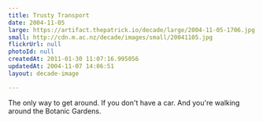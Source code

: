 ```yaml
---
title: Trusty Transport
date: 2004-11-05
large: https://artifact.thepatrick.io/decade/large/2004-11-05-1706.jpg
small: http://cdn.m.ac.nz/decade/images/small/20041105.jpg
flickrUrl: null
photoId: null
createdAt: 2011-01-30 11:07:16.995056
updatedAt: 2004-11-07 14:06:51
layout: decade-image

---
```

The only way to get around. If you don't have a car. And you're walking around the Botanic Gardens.
